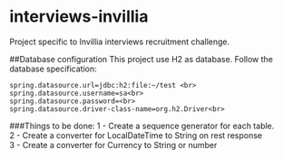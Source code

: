 # interviews-invillia
Project specific to Invillia interviews recruitment challenge.


##Database configuration
This project use H2 as database. 
Follow the database specification:

```properties
spring.datasource.url=jdbc:h2:file:~/test <br>
spring.datasource.username=sa<br> 
spring.datasource.password=<br>
spring.datasource.driver-class-name=org.h2.Driver<br>
```



###Things to be done:
1 - Create a sequence generator for each table. <br>
2 - Create a converter for LocalDateTime to String on rest response<br>
3 - Create a converter for Currency  to String or number 